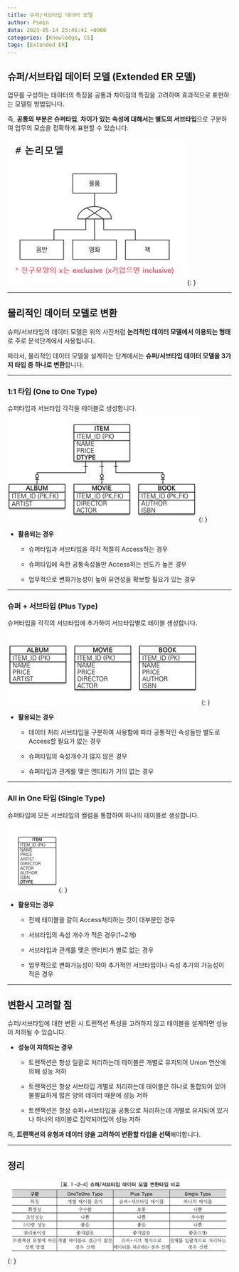 ```yaml
---
title: 슈퍼/서브타입 데이터 모델
author: Psmin
data: 2023-05-14 23:46:41 +0900
categories: [Knowledge, CS]
tags: [Extended ER]
---
```


## 슈퍼/서브타입 데이터 모델 (Extended ER 모델)

업무를 구성하는 데이터의 특징을 공통과 차이점의 특징을 고려하여 효과적으로 표현하는 모델링 방법입니다.

즉, **공통의 부분은 슈퍼타입**, **차이가 있는 속성에 대해서는 별도의 서브타입**으로 구분하여 업무의 모습을 정확하게 표현할 수 있습니다.

![extended-ER](/assets/img/extended-er.png){: }

---

## 물리적인 데이터 모델로 변환

슈퍼/서브타입의 데이터 모델은 위의 사진처럼 **논리적인 데이터 모델에서 이용되는 형태**로 주로 분석단계에서 사용됩니다.

따라서, 물리적인 데이터 모델을 설계하는 단계에서는 **슈퍼/서브타입 데이터 모델을 3가지 타입 중 하나로 변환**합니다.

---

### 1:1 타입 (One to One Type)

슈퍼타입과 서브타입 각각을 테이블로 생성합니다.

![identity](/assets/img/identity.png){: }

- **활용되는 경우**

  - 슈퍼타입과 서브타입을 각각 적절히 Access하는 경우

  - 슈퍼타입에 속한 공통속성들만 Access하는 빈도가 높은 경우

  - 업무적으로 변화가능성이 높아 유연성을 확보할 필요가 있는 경우

---

### 슈퍼 + 서브타입 (Plus Type)

슈퍼타입을 각각의 서브타입에 추가하여 서브타입별로 테이블 생성합니다.

![rolldown](/assets/img/rolldown.png){: }

- **활용되는 경우**

  - 데이터 처리 서브타입을 구분하여 사용함에 따라 공통적인 속성들만 별도로 Access할 필요가 없는 경우

  - 슈퍼타입의 속성개수가 많지 않은 경우

  - 슈퍼타입과 관계를 맺은 엔티티가 거의 없는 경우

---

### All in One 타입 (Single Type)

슈퍼타입에 모든 서브타입의 컬럼을 통합하여 하나의 테이블로 생성합니다.

![rollup](/assets/img/rollup.png){: }

- **활용되는 경우**

  - 전체 테이블을 같이 Access처리하는 것이 대부분인 경우

  - 서브타입의 속성 개수가 적은 경우(1~2개)

  - 서브타입과 관계를 맺은 엔티티가 별로 없는 경우

  - 업무적으로 변화가능성이 작아 추가적인 서브타입이나 속성 추가의 가능성이 적은 경우

---

## 변환시 고려할 점

슈퍼/서브타입에 대한 변환 시 트랜잭션 특성을 고려하지 않고 테이블을 설계하면 성능이 저하될 수 있습니다.

- **성능이 저하되는 경우**

  - 트랜잭션은 항상 일괄로 처리하는데 테이블은 개별로 유지되어 Union 연산에 의해 성능 저하

  - 트랜잭션은 항상 서브타입 개별로 처리하는데 테이블은 하나로 통합되어 있어 불필요하게 많은 양의 데이터 때문에 성능 저하

  - 트랜잭션은 항상 슈퍼+서브타입을 공통으로 처리하는데 개별로 유지되어 있거나 하나의 테이블로 집약되어있어 성능 저하

즉, **트랜잭션의 유형과 데이터 양을 고려하여 변환할 타입을 선택**해야합니다.

---

## 정리

![super-sub](/assets/img/super-sub.jpg){: }
